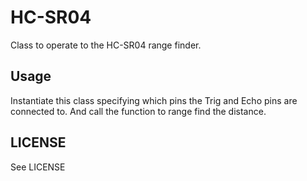 # HC-SR04

Class to operate to the HC-SR04 range finder.

## Usage

Instantiate this class specifying which pins the Trig and Echo pins are
connected to. And call the function to range find the distance.

## LICENSE

See LICENSE
